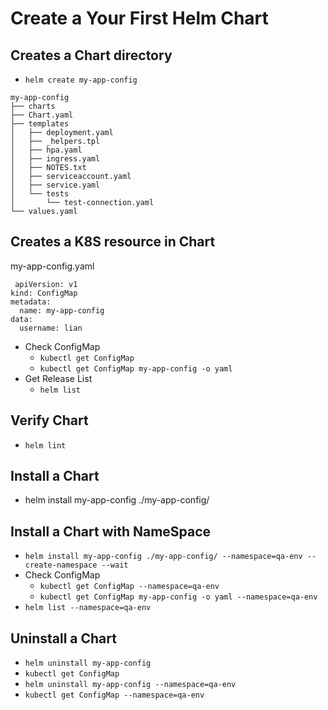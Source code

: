 # Create a Your First Helm Chart

##  Creates a Chart directory
 - `helm create my-app-config`
```
my-app-config
├── charts
├── Chart.yaml         
├── templates           
│   ├── deployment.yaml
│   ├── _helpers.tpl
│   ├── hpa.yaml
│   ├── ingress.yaml
│   ├── NOTES.txt       
│   ├── serviceaccount.yaml
│   ├── service.yaml
│   └── tests
│       └── test-connection.yaml
└── values.yaml        

```

## Creates a K8S resource in Chart 
my-app-config.yaml   
```
 apiVersion: v1
kind: ConfigMap
metadata:
  name: my-app-config
data:
  username: lian
```   
- Check ConfigMap
   - `kubectl get ConfigMap`
   - `kubectl get ConfigMap my-app-config -o yaml`
- Get Release List 
   - `helm list` 

## Verify Chart
- `helm lint`



## Install a Chart 
- helm install my-app-config ./my-app-config/   

## Install a Chart with NameSpace
- `helm install my-app-config ./my-app-config/ --namespace=qa-env --create-namespace --wait` 
- Check ConfigMap
   - `kubectl get ConfigMap --namespace=qa-env`
   - `kubectl get ConfigMap my-app-config -o yaml --namespace=qa-env`
- `helm list --namespace=qa-env` 

## Uninstall a Chart 
- `helm uninstall my-app-config`   
- `kubectl get ConfigMap`   
- `helm uninstall my-app-config --namespace=qa-env`   
- `kubectl get ConfigMap --namespace=qa-env`   
